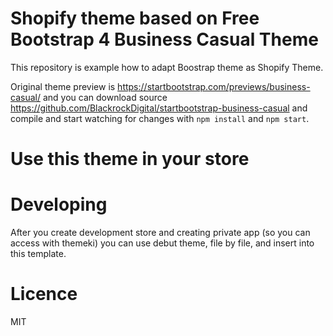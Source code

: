 # Shopify theme based on Free Bootstrap 4 Business Casual Theme

This repository is example how to adapt Boostrap theme as Shopify Theme.

Original theme preview is <https://startbootstrap.com/previews/business-casual/>
and you can download source
<https://github.com/BlackrockDigital/startbootstrap-business-casual>
and compile and start watching for changes with `npm install` and `npm start`.

# Use this theme in your store

# Developing

After you create development store and creating private app (so you can access
with themeki) you can use debut theme, file by file, and insert into this
template.

# Licence

MIT
